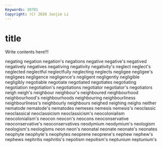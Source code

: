 ```yaml
---
Keywords: 20701
Copyright: (C) 2020 Junjie Li
---
```


# title

Write contents here!!!
 
negating 
negation 
negation's 
negations 
negative
negative's 
negatived 
negatively 
negatives 
negativing 
negativity 
negativity's 
neglect 
neglect's 
neglected
neglectful 
neglectfully 
neglecting 
neglects 
negligee 
negligee's 
negligees 
negligence 
negligence's 
negligent
negligently 
negligible 
negligibly 
negotiable 
negotiate 
negotiated 
negotiates 
negotiating 
negotiation 
negotiation's
negotiations 
negotiator 
negotiator's 
negotiators 
neigh 
neigh's 
neighbour 
neighbour's 
neighboured 
neighbourhood
neighbourhood's 
neighbourhoods 
neighbouring 
neighbourliness 
neighbourliness's 
neighbourly 
neighbours 
neighed 
neighing 
neighs
neither 
nematode 
nematode's 
nematodes 
nemeses 
nemesis 
nemesis's 
neoclassic 
neoclassical 
neoclassicism
neoclassicism's 
neocolonialism 
neocolonialism's 
neocon 
neocon's 
neocons 
neoconservative 
neoconservative's 
neoconservatives 
neodymium
neodymium's 
neologism 
neologism's 
neologisms 
neon 
neon's 
neonatal 
neonate 
neonate's 
neonates
neophyte 
neophyte's 
neophytes 
neoprene 
neoprene's 
nephew 
nephew's 
nephews 
nephritis 
nephritis's
nepotism 
nepotism's 
neptunium 
neptunium's 
